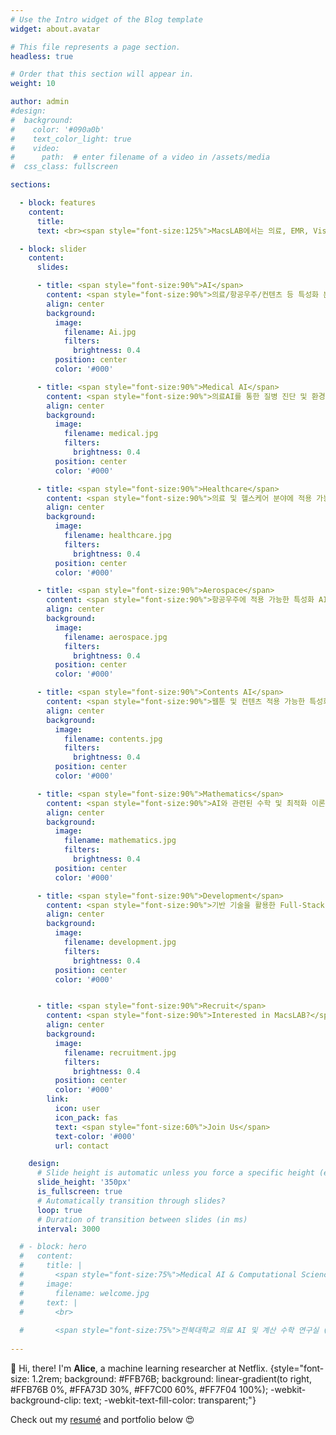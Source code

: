 ```yaml
---
# Use the Intro widget of the Blog template
widget: about.avatar

# This file represents a page section.
headless: true

# Order that this section will appear in.
weight: 10

author: admin
#design:
#  background:
#    color: '#090a0b'
#    text_color_light: true
#    video:
#      path:  # enter filename of a video in /assets/media
#  css_class: fullscreen

sections:

  - block: features
    content:
      title: 
      text: <br><span style="font-size:125%">MacsLAB에서는 의료, EMR, Vision, 항공, 국방 등 여러 분야에 AI 및 딥러닝을 활용한 연구를 수행하고 있으며, 의료 수학 및 AI 기반 연구도 함께 수행하고 있습니다. 뿐만 아니라, 풀스택 개발 및 AI를 활용한 어플리케이션 개발 등 Development & Deploy하는 실용적인 분야에도 집중하고 있습니다.</span>

  - block: slider
    content:
      slides:

      - title: <span style="font-size:90%">AI</span>
        content: <span style="font-size:90%">의료/항공우주/컨텐츠 등 특성화 분야에 적용 가능한 AI 기술 개발<span style="font-size:90%">
        align: center
        background:
          image:
            filename: Ai.jpg
            filters:
              brightness: 0.4
          position: center
          color: '#000'

      - title: <span style="font-size:90%">Medical AI</span>
        content: <span style="font-size:90%">의료AI를 통한 질병 진단 및 환경 개선</span>
        align: center
        background:
          image:
            filename: medical.jpg
            filters:
              brightness: 0.4
          position: center
          color: '#000'

      - title: <span style="font-size:90%">Healthcare</span>
        content: <span style="font-size:90%">의료 및 헬스케어 분야에 적용 가능한 AI 기술 개발</span>
        align: center
        background:
          image:
            filename: healthcare.jpg
            filters:
              brightness: 0.4
          position: center
          color: '#000'

      - title: <span style="font-size:90%">Aerospace</span>
        content: <span style="font-size:90%">항공우주에 적용 가능한 특성화 AI 기술 개발</span>
        align: center
        background:
          image:
            filename: aerospace.jpg
            filters:
              brightness: 0.4
          position: center
          color: '#000'

      - title: <span style="font-size:90%">Contents AI</span>
        content: <span style="font-size:90%">웹툰 및 컨텐츠 적용 가능한 특성화 AI 기술 개발</span>
        align: center
        background:
          image:
            filename: contents.jpg
            filters:
              brightness: 0.4
          position: center
          color: '#000'

      - title: <span style="font-size:90%">Mathematics</span>
        content: <span style="font-size:90%">AI와 관련된 수학 및 최적화 이론 연구</span>
        align: center
        background:
          image:
            filename: mathematics.jpg
            filters:
              brightness: 0.4
          position: center
          color: '#000'

      - title: <span style="font-size:90%">Development</span>
        content: <span style="font-size:90%">기반 기술을 활용한 Full-Stack 어플리케이션 개발</span>
        align: center
        background:
          image:
            filename: development.jpg
            filters:
              brightness: 0.4
          position: center
          color: '#000'


      - title: <span style="font-size:90%">Recruit</span>
        content: <span style="font-size:90%">Interested in MacsLAB?</span>
        align: center
        background:
          image:
            filename: recruitment.jpg
            filters:
              brightness: 0.4
          position: center
          color: '#000'
        link:
          icon: user
          icon_pack: fas
          text: <span style="font-size:60%">Join Us</span>
          text-color: '#000'
          url: contact

    design:
      # Slide height is automatic unless you force a specific height (e.g. '400px')
      slide_height: '350px'
      is_fullscreen: true
      # Automatically transition through slides?
      loop: true
      # Duration of transition between slides (in ms)
      interval: 3000

  # - block: hero
  #   content:
  #     title: |
  #       <span style="font-size:75%">Medical AI & Computational Science (MACS) Lab</span>
  #     image:
  #       filename: welcome.jpg
  #     text: |
  #       <br>
        
  #       <span style="font-size:75%">전북대학교 의료 AI 및 계산 수학 연구실 (MACS Lab) 홈페이지에 오신 것을 환영합니다. MACS에서는 의료, 항공, 국방 분야에 AI 및 딥러닝을 활용한 연구를 수행하고 있으며, 의료 수학 및 AI 기반 연구도 함께 수행하고 있습니다. 뿐만 아니라, 풀스택 개발 및 AI를 활용한 어플리케이션 개발 등 Development & Deploy하는 실용적인 분야에도 집중하고 있습니다.</span>
  
---
```


👋 Hi, there! I'm **Alice**, a machine learning researcher at Netflix.
{style="font-size: 1.2rem; background: #FFB76B; background: linear-gradient(to right, #FFB76B 0%, #FFA73D 30%, #FF7C00 60%, #FF7F04 100%); -webkit-background-clip: text; -webkit-text-fill-color: transparent;"}

Check out my [resumé](/about/) and portfolio below 😍
